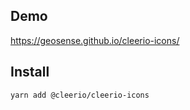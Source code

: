 ## Demo
https://geosense.github.io/cleerio-icons/

## Install

```yarn add @cleerio/cleerio-icons```
